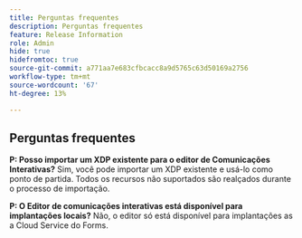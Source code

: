 ```yaml
---
title: Perguntas frequentes
description: Perguntas frequentes
feature: Release Information
role: Admin
hide: true
hidefromtoc: true
source-git-commit: a771aa7e683cfbcacc8a9d5765c63d50169a2756
workflow-type: tm+mt
source-wordcount: '67'
ht-degree: 13%

---
```



## Perguntas frequentes

**P: Posso importar um XDP existente para o editor de Comunicações Interativas?**
Sim, você pode importar um XDP existente e usá-lo como ponto de partida. Todos os recursos não suportados são realçados durante o processo de importação.

**P: O Editor de comunicações interativas está disponível para implantações locais?**
Não, o editor só está disponível para implantações as a Cloud Service do Forms.

